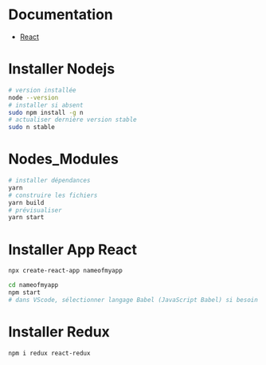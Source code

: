 # Documentation
- [React](https://create-react-app.dev/docs/getting-started/)

# Installer Nodejs
```bash
# version installée
node --version
# installer si absent
sudo npm install -g n
# actualiser dernière version stable
sudo n stable
```

# Nodes_Modules
```bash
# installer dépendances
yarn
# construire les fichiers
yarn build
# prévisualiser
yarn start
```

# Installer App React
```bash
npx create-react-app nameofmyapp

cd nameofmyapp
npm start
# dans VScode, sélectionner langage Babel (JavaScript Babel) si besoin du code couleur
```

# Installer Redux
```bash
npm i redux react-redux
```
